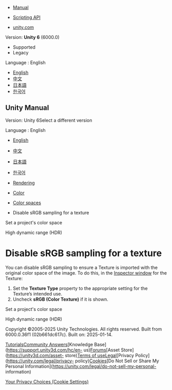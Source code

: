 [](https://docs.unity3d.com)

  * [Manual](../Manual/index.html)
  * [Scripting API](../ScriptReference/index.html)

  * [unity.com](https://unity.com/)

Version: **Unity 6** (6000.0)

  * Supported
  * Legacy

Language : English

  * [English](/Manual/disable-srgb-sampling-textures.html)
  * [中文](/cn/current/Manual/disable-srgb-sampling-textures.html)
  * [日本語](/ja/current/Manual/disable-srgb-sampling-textures.html)
  * [한국어](/kr/current/Manual/disable-srgb-sampling-textures.html)

[](https://docs.unity3d.com)

## Unity Manual

Version: Unity 6Select a different version

Language : English

  * [English](/Manual/disable-srgb-sampling-textures.html)
  * [中文](/cn/current/Manual/disable-srgb-sampling-textures.html)
  * [日本語](/ja/current/Manual/disable-srgb-sampling-textures.html)
  * [한국어](/kr/current/Manual/disable-srgb-sampling-textures.html)

  * [Rendering](rendering-and-post-processing.html)
  * [Color](graphics-color.html)
  * [Color spaces](color-spaces-landing.html)
  * Disable sRGB sampling for a texture

[](set-project-color-space.html)

Set a project's color space

[](hdr-landing.html)

High dynamic range (HDR)

# Disable sRGB sampling for a texture

You can disable sRGB sampling to ensure a Texture is imported with the
original color space of the image. To do this, in the [Inspector
window](UsingTheInspector.html) for the Texture:

  1. Set the **Texture Type** property to the appropriate setting for the Texture’s intended use.
  2. Uncheck **sRGB (Color Texture)** if it is shown.

[](set-project-color-space.html)

Set a project's color space

[](hdr-landing.html)

High dynamic range (HDR)

Copyright ©2005-2025 Unity Technologies. All rights reserved. Built from
6000.0.36f1 (02b661dc617c). Built on: 2025-01-14.

[Tutorials](https://learn.unity.com/)[Community
Answers](https://answers.unity3d.com)[Knowledge
Base](https://support.unity3d.com/hc/en-
us)[Forums](https://forum.unity3d.com)[Asset Store](https://unity3d.com/asset-
store)[Terms of
use](https://docs.unity3d.com/Manual/TermsOfUse.html)[Legal](https://unity.com/legal)[Privacy
Policy](https://unity.com/legal/privacy-
policy)[Cookies](https://unity.com/legal/cookie-policy)[Do Not Sell or Share
My Personal Information](https://unity.com/legal/do-not-sell-my-personal-
information)

[Your Privacy Choices (Cookie Settings)](javascript:void\(0\);)

